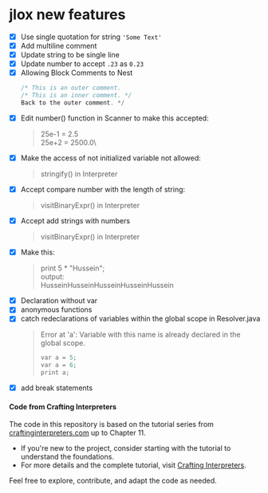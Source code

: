 # jlox new features

- [x] Use single quotation for string `'Some Text'`
- [x] Add multiline comment
- [x] Update string to be single line
- [x] Update number to accept `.23` as `0.23`
- [x] Allowing Block Comments to Nest
  ```c
  /* This is an outer comment.
  /* This is an inner comment. */
  Back to the outer comment. */
  ```
- [x] Edit number() function in Scanner to make this accepted:
  > 25e-1 = 2.5\
  > 25e+2 = 2500.0\
- [x] Make the access of not initialized variable not allowed:
  > stringify() in Interpreter
- [x] Accept compare number with the length of string:
  > visitBinaryExpr() in Interpreter
- [x] Accept add strings with numbers
  > visitBinaryExpr() in Interpreter
- [x] Make this:
  > print 5 \* "Hussein";\
  > output:\
  > HusseinHusseinHusseinHusseinHussein
- [x] Declaration without var
- [x] anonymous functions
- [x] catch redeclarations of variables within the global scope in Resolver.java
  > Error at 'a': Variable with this name is already declared in the global scope.
  >
  > ```c
  > var a = 5;
  > var a = 6;
  > print a;
  > ```
- [x] add break statements

#### Code from Crafting Interpreters

The code in this repository is based on the tutorial series from [craftinginterpreters.com](https://craftinginterpreters.com/) up to Chapter 11.

- If you're new to the project, consider starting with the tutorial to understand the foundations.
- For more details and the complete tutorial, visit [Crafting Interpreters](https://craftinginterpreters.com/).

Feel free to explore, contribute, and adapt the code as needed.
